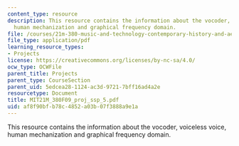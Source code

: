 ```yaml
---
content_type: resource
description: This resource contains the information about the vocoder, voiceless voice,
  human mechanization and graphical frequency domain.
file: /courses/21m-380-music-and-technology-contemporary-history-and-aesthetics-fall-2009/af8f90bfb78c4852a03b07f3888a9e1a_MIT21M_380F09_proj_ssp_5.pdf
file_type: application/pdf
learning_resource_types:
- Projects
license: https://creativecommons.org/licenses/by-nc-sa/4.0/
ocw_type: OCWFile
parent_title: Projects
parent_type: CourseSection
parent_uid: 5edcea28-1124-ac3d-9721-7bff16ad4a2e
resourcetype: Document
title: MIT21M_380F09_proj_ssp_5.pdf
uid: af8f90bf-b78c-4852-a03b-07f3888a9e1a
---
```

This resource contains the information about the vocoder, voiceless voice, human mechanization and graphical frequency domain.